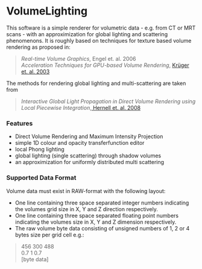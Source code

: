 # VolumeLighting
This software is a simple renderer for volumetric data - e.g. from CT or MRT scans - with an approximization for global lighting and scattering phenomenons. It is roughly based on techniques for texture based volume rendering as proposed in:

> *Real-time Volume Graphics*, Engel et. al. 2006 \
> *Acceleration Techniques for GPU-based Volume Rendering*, [Krüger et. al. 2003](http://www.in.tum.de/en/cg/research/publications/2003/acceleration-techniques-for-gpu-based-volume-rendering/ "Krüger et. al. 2003")

The methods for rendering global lighting and multi-scattering are taken from

> *Interactive Global Light Propagation in Direct Volume Rendering using Local Piecewise Integration*,[ Hernell et. al. 2008](http://scivis.itn.liu.se/publications/2008/HLY08/ " Hernell et. al. 2008")


### Features
* Direct Volume Rendering and Maximum Intensity Projection
* simple 1D colour and opacity transferfunction editor 
* local Phong lighting
* global lighting (single scattering) through shadow volumes
* an approximization for uniformly distributed multi scattering

### Supported Data Format
Volume data must exist in RAW-format with the following layout:
* One line containing three space separated integer numbers indicating the volumes grid size in X, Y and Z direction respectively.
* One line containing three space separated floating point numbers indicating the volumes size in X, Y and Z dimension respectively.
* The raw volume byte data consisting of unsigned numbers of 1, 2 or 4 bytes size per grid cell e.g.:

> 456 300 488 \
> 0.7 1 0.7 \
> [byte data]
